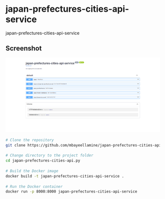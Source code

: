 # japan-prefectures-cities-api-service

japan-prefectures-cities-api-service

## Screenshot
![Screenshot](./images/screenshot.png)

```bash
# Clone the repository
git clone https://github.com/mbayeellamine/japan-prefectures-cities-api.py.git

# Change directory to the project folder
cd japan-prefectures-cities-api.py

# Build the Docker image
docker build -t japan-prefectures-cities-api-service .

# Run the Docker container
docker run -p 8000:8000 japan-prefectures-cities-api-service
